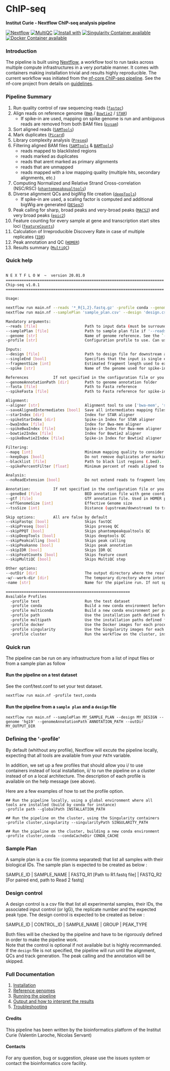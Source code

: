 # ChIP-seq

**Institut Curie - Nextflow ChIP-seq analysis pipeline**

[![Nextflow](https://img.shields.io/badge/nextflow-%E2%89%A50.32.0-brightgreen.svg)](https://www.nextflow.io/)
[![MultiQC](https://img.shields.io/badge/MultiQC-1.8-blue.svg)](https://multiqc.info/)
[![Install with](https://anaconda.org/anaconda/conda-build/badges/installer/conda.svg)](https://conda.anaconda.org/anaconda)
[![Singularity Container available](https://img.shields.io/badge/singularity-available-7E4C74.svg)](https://singularity.lbl.gov/)
[![Docker Container available](https://img.shields.io/badge/docker-available-003399.svg)](https://www.docker.com/)

### Introduction

The pipeline is built using [Nextflow](https://www.nextflow.io), a workflow tool to run tasks across multiple compute infrastructures in a very portable manner. 
It comes with containers making installation trivial and results highly reproducible.
The current workflow was initiated from the [nf-core ChIP-seq pipeline](https://github.com/nf-core/chipseq). See the nf-core project from details on [guidelines](https://nf-co.re/).

### Pipeline Summary

1. Run quality control of raw sequencing reads ([`fastqc`](https://www.bioinformatics.babraham.ac.uk/projects/fastqc/))
2. Align reads on reference genome ([`BWA`](http://bio-bwa.sourceforge.net/) / [`Bowtie2`](http://bowtie-bio.sourceforge.net/bowtie2/index.shtml) / [`STAR`](https://github.com/alexdobin/STAR))
    * If spike-in are used, mapping on spike genome is run and ambiguous reads are removed from both BAM files ([`pysam`](https://pysam.readthedocs.io/en/latest/api.html))
3. Sort aligned reads ([`SAMTools`](http://www.htslib.org/))
4. Mark duplicates ([`Picard`](https://broadinstitute.github.io/picard/))
5. Library complexity analysis ([`Preseq`](http://smithlabresearch.org/software/preseq/))
6. Filtering aligned BAM files ([`SAMTools`](http://www.htslib.org/) & [`BAMTools`](https://github.com/pezmaster31/bamtools))
   - reads mapped to blacklisted regions
   - reads marked as duplicates
   - reads that arent marked as primary alignments
   - reads that are unmapped
   - reads mapped with a low mapping quality (multiple hits, secondary alignments, etc.)
7. Computing Normalized and Relative Strand Cross-correlation (NSC/RSC) ([`phantompeakqualtools`](https://github.com/kundajelab/phantompeakqualtools))
8. Diverse alignment QCs and bigWig file creation ([`deepTools`](https://deeptools.readthedocs.io/en/develop/index.html))
    * If spike-in are used, a scaling factor is computed and additional bigWig are generated ([`DESeq2`](https://bioconductor.org/packages/release/bioc/html/DESeq2.html))
9. Peak calling for sharp, broad peaks and very-broad peaks ([`MACS2`](https://github.com/taoliu/MACS)) and very broad peaks ([`epic2`](https://github.com/biocore-ntnu/epic2))
10. Feature counting for every sample at gene and transcription start sites loci ([`featureCounts`](http://bioinf.wehi.edu.au/featureCounts/))
11. Calculation of Irreproducible Discovery Rate in case of multiple replicates ([`IDR`](https://github.com/nboley/idr))
12. Peak annotation and QC ([`HOMER`](http://homer.ucsd.edu/homer/ngs/annotation.html))
13. Results summary ([`MultiQC`](https://multiqc.info/))

### Quick help

```bash

N E X T F L O W  ~  version 20.01.0
======================================================================
Chip-seq v1.0.1
======================================================================

Usage:

nextflow run main.nf --reads '*_R{1,2}.fastq.gz' -profile conda --genomeAnnotationPath '/data/annotations/pipelines' --genome 'hg19'
nextflow run main.nf --samplePlan 'sample_plan.csv' --design 'design.csv' -profile conda --genomeAnnotationPath '/data/annotations/pipelines' --genome 'hg19'

Mandatory arguments:
--reads [file]                     Path to input data (must be surrounded with quotes)
--samplePlan [file]                Path to sample plan file if '--reads' is not specified
--genome [str]                     Name of genome reference. See the `--genomeAnnotationPath` to defined the annotations path
-profile [str]                     Configuration profile to use. Can use multiple (comma separated)

Inputs:
--design [file]                    Path to design file for downstream analysis
--singleEnd [bool]                 Specifies that the input is single end reads
--fragmentSize [int]               Estimated fragment length used to extend single-end reads. Default: 200
--spike [str]                      Name of the genome used for spike-in analysis

References           If not specified in the configuration file or you wish to overwrite any of the references given by the --genome field
--genomeAnnotationPath [dir]       Path to genome annotation folder
--fasta [file]                     Path to Fasta reference
--spikeFasta [file]                Path to Fasta reference for spike-in

Alignment:
--aligner [str]                    Alignment tool to use ['bwa-mem', 'star', 'bowtie2']. Default: 'bwa-mem'
--saveAlignedIntermediates [bool]  Save all intermediates mapping files. Default: false
--starIndex [dir]                  Index for STAR aligner
--spikeStarIndex [dir]             Spike-in Index for STAR aligner
--bwaIndex [file]                  Index for Bwa-mem aligner
--spikeBwaIndex [file]             Spike-in Index for Bwa-mem aligner
--bowtie2Index [file]              Index for Bowtie2 aligner
--spikeBowtie2Index [file]         Spike-in Index for Bowtie2 aligner

Filtering:
--mapq [int]                       Minimum mapping quality to consider. Default: 10
--keepDups [bool]                  Do not remove duplicates afer marking. Default: false
--blacklist [file]                 Path to black list regions (.bed).
--spikePercentFilter [float]       Minimum percent of reads aligned to spike-in genome. Default: 0.2

Analysis:
--noReadExtension [bool]           Do not extend reads to fragment length. Default: false

Annotation:          If not specified in the configuration file or you wish to overwrite any of the references given by the --genome field
--geneBed [file]                   BED annotation file with gene coordinate.
--gtf [file]                       GTF annotation file. Used in HOMER peak annotation
--effGenomeSize [int]              Effective Genome size
--tssSize [int]                    Distance (upstream/downstream) to transcription start point to consider. Default: 2000

Skip options:        All are false by default
--skipFastqc [bool]                Skips fastQC
--skipPreseq [bool]                Skips preseq QC
--skipPPQT [bool]                  Skips phantompeakqualtools QC
--skipDeepTools [bool]             Skips deeptools QC
--skipPeakcalling [bool]           Skips peak calling
--skipPeakanno [bool]              Skips peak annotation
--skipIDR [bool]                   Skips IDR QC
--skipFeatCounts [bool]            Skips feature count
--skipMultiQC [bool]               Skips MultiQC step

Other options:
--outDir [dir]                     The output directory where the results will be saved
-w/--work-dir [dir]                The temporary directory where intermediate data will be saved
-name [str]                        Name for the pipeline run. If not specified, Nextflow will automatically generate a random mnemonic.

=======================================================
Available Profiles
  -profile test                    Run the test dataset
  -profile conda                   Build a new conda environment before running the pipeline. Use `--condaCacheDir` to define the conda cache path
  -profile multiconda              Build a new conda environment per process before running the pipeline. Use `--condaCacheDir` to define the conda cache path
  -profile path                    Use the installation path defined for all tools. Use `--globalPath` to define the insallation path
  -profile multipath               Use the installation paths defined for each tool. Use `--globalPath` to define the insallation path
  -profile docker                  Use the Docker images for each process
  -profile singularity             Use the Singularity images for each process. Use `--singularityPath` to define the insallation path
  -profile cluster                 Run the workflow on the cluster, instead of locally

```

### Quick run

The pipeline can be run on any infrastructure from a list of input files or from a sample plan as follow

#### Run the pipeline on a test dataset
See the conf/test.conf to set your test dataset.

```
nextflow run main.nf -profile test,conda

```

#### Run the pipeline from a `sample plan` and a `design` file
```
nextflow run main.nf --samplePlan MY_SAMPLE_PLAN --design MY_DESIGN --genome 'hg19' --genomeAnnotationPath ANNOTATION_PATH --outDir MY_OUTPUT_DIR

```

### Defining the '-profile'

By default (whithout any profile), Nextflow will excute the pipeline locally, expecting that all tools are available from your `PATH` variable.

In addition, we set up a few profiles that should allow you i/ to use containers instead of local installation, ii/ to run the pipeline on a cluster instead of on a local architecture.
The description of each profile is available on the help message (see above).

Here are a few examples of how to set the profile option.

```
## Run the pipeline locally, using a global environment where all tools are installed (build by conda for instance)
-profile path --globalPath INSTALLATION_PATH

## Run the pipeline on the cluster, using the Singularity containers
-profile cluster,singularity --singularityPath SINGULARITY_PATH

## Run the pipeline on the cluster, building a new conda environment
-profile cluster,conda --condaCacheDir CONDA_CACHE

```

### Sample Plan

A sample plan is a csv file (comma separated) that list all samples with their biological IDs.
The sample plan is expected to be created as below :

SAMPLE_ID | SAMPLE_NAME | FASTQ_R1 [Path to R1.fastq file] | FASTQ_R2 [For paired end, path to Read 2 fastq]

### Design control

A design control is a csv file that list all experimental samples, their IDs, the associated input control (or IgG), the replicate number and the expected peak type.
The design control is expected to be created as below :

SAMPLE_ID | CONTROL_ID | SAMPLE_NAME | GROUP | PEAK_TYPE

Both files will be checked by the pipeline and have to be rigorously defined in order to make the pipeline work.  
Note that the control is optional if not available but is highly recommanded.  
If the `design` file is not specified, the pipeline will run until the alignment, QCs and track generation. The peak calling and the annotation will be skipped.


### Full Documentation

1. [Installation](docs/installation.md)
2. [Reference genomes](docs/reference_genomes.md)
3. [Running the pipeline](docs/usage.md)
4. [Output and how to interpret the results](docs/output.md)
5. [Troubleshooting](docs/troubleshooting.md)

#### Credits

This pipeline has been written by the bioinformatics platform of the Institut Curie (Valentin Laroche, Nicolas Servant)

#### Contacts

For any question, bug or suggestion, please use the issues system or contact the bioinformatics core facility.

